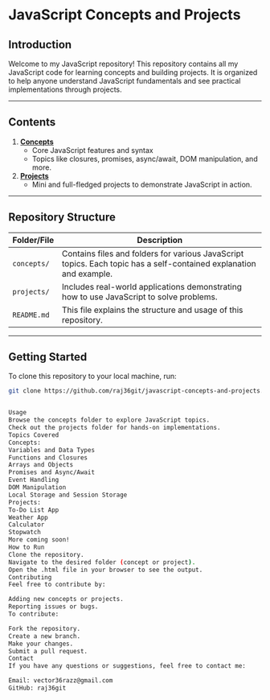# JavaScript Concepts and Projects

## **Introduction**

Welcome to my JavaScript repository! This repository contains all my JavaScript code for learning concepts and building projects. It is organized to help anyone understand JavaScript fundamentals and see practical implementations through projects.

---

## **Contents**

1. **[Concepts](#concepts)**
   - Core JavaScript features and syntax
   - Topics like closures, promises, async/await, DOM manipulation, and more.
2. **[Projects](#projects)**
   - Mini and full-fledged projects to demonstrate JavaScript in action.

---

## **Repository Structure**

| Folder/File | Description                                                                                                        |
| ----------- | ------------------------------------------------------------------------------------------------------------------ |
| `concepts/` | Contains files and folders for various JavaScript topics. Each topic has a self-contained explanation and example. |
| `projects/` | Includes real-world applications demonstrating how to use JavaScript to solve problems.                            |
| `README.md` | This file explains the structure and usage of this repository.                                                     |

---

## **Getting Started**

To clone this repository to your local machine, run:

```bash
git clone https://github.com/raj36git/javascript-concepts-and-projects.git


Usage
Browse the concepts folder to explore JavaScript topics.
Check out the projects folder for hands-on implementations.
Topics Covered
Concepts:
Variables and Data Types
Functions and Closures
Arrays and Objects
Promises and Async/Await
Event Handling
DOM Manipulation
Local Storage and Session Storage
Projects:
To-Do List App
Weather App
Calculator
Stopwatch
More coming soon!
How to Run
Clone the repository.
Navigate to the desired folder (concept or project).
Open the .html file in your browser to see the output.
Contributing
Feel free to contribute by:

Adding new concepts or projects.
Reporting issues or bugs.
To contribute:

Fork the repository.
Create a new branch.
Make your changes.
Submit a pull request.
Contact
If you have any questions or suggestions, feel free to contact me:

Email: vector36razz@gmail.com
GitHub: raj36git
```
